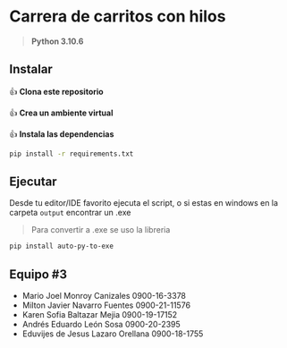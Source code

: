 # Carrera de carritos con hilos

> **Python 3.10.6**

## Instalar
👍 **Clona este repositorio**

👍 **Crea un ambiente virtual**

👍 **Instala las dependencias**
```bash
pip install -r requirements.txt
```

## Ejecutar
Desde tu editor/IDE favorito ejecuta el script, o si estas en windows en la carpeta `output` encontrar un .exe

> Para convertir a .exe se uso la libreria
```bash
pip install auto-py-to-exe
```

## Equipo #3
- Mario Joel Monroy Canizales 0900-16-3378
- Milton Javier Navarro Fuentes 0900-21-11576
- Karen Sofia Baltazar Mejia 0900-19-17152
- Andrés Eduardo León Sosa 0900-20-2395
- Eduvijes de Jesus Lazaro Orellana 0900-18-1755
